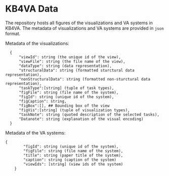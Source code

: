 # KB4VA Data

The repository hosts all figures of the visualizations and VA systems in KB4VA.
The metadata of visualizations and VA systems are provided in `json` format.

Metadata of the visualizations:
```{javascript}
  {
      "viewId": string (the unique id of the view),
      "viewFile": string (the file name of the view),
      "dataType": string (data representation),
      "structuralData": string (formatted sturctural data representation),
      "nonStructuralData": string (formatted non-sturctural data representation),
      "taskType":[string] (tuple of task types),
      "figFile": string (file name of the system),
      "figId": string (unique id of the system),
      "figCaption": string,
      "figBox":[], ## Bounding box of the view
      "figVis":[string] (tuple of visualization types),
      "taskNote": string (quoted description of the selected tasks),
      "Datanote": string (explanation of the visual encoding)
  }
```
Metadata of the VA systems:
```{javascript}
{
        "figId": string (unique id of the system),
        "figFile": string (file name of the system),
        "title": string (paper title of the system),
        "caption": string (caption of the system)
        "viewIds": [string] (view ids of the system)
    }
```
